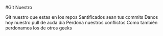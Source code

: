 #Git Nuestro

Git nuestro que estas en los repos
Santificados sean tus commits
Danos hoy nuestro pull de acda día
Perdona nuestros conflictos
Como también perdonamos los de otros geeks